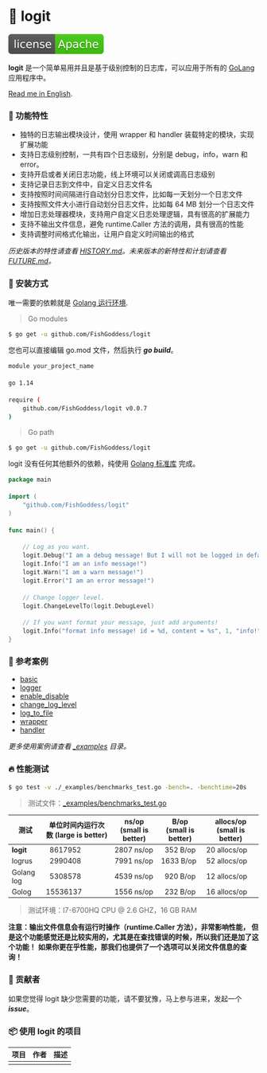 # 📝 logit

[![License](./license.svg)](https://www.apache.org/licenses/LICENSE-2.0.html)

**logit** 是一个简单易用并且是基于级别控制的日志库，可以应用于所有的 [GoLang](https://golang.org) 应用程序中。

[Read me in English](./README.en.md).

### 🥇 功能特性

* 独特的日志输出模块设计，使用 wrapper 和 handler 装载特定的模块，实现扩展功能
* 支持日志级别控制，一共有四个日志级别，分别是 debug，info，warn 和 error。
* 支持开启或者关闭日志功能，线上环境可以关闭或调高日志级别
* 支持记录日志到文件中，自定义日志文件名
* 支持按照时间间隔进行自动划分日志文件，比如每一天划分一个日志文件
* 支持按照文件大小进行自动划分日志文件，比如每 64 MB 划分一个日志文件
* 增加日志处理器模块，支持用户自定义日志处理逻辑，具有很高的扩展能力
* 支持不输出文件信息，避免 runtime.Caller 方法的调用，具有很高的性能
* 支持调整时间格式化输出，让用户自定义时间输出的格式

_历史版本的特性请查看 [HISTORY.md](./HISTORY.md)。未来版本的新特性和计划请查看 [FUTURE.md](./FUTURE.md)。_

### 🚀 安装方式

唯一需要的依赖就是 [Golang 运行环境](https://golang.org).

> Go modules

```bash
$ go get -u github.com/FishGoddess/logit
```

您也可以直接编辑 go.mod 文件，然后执行 _**go build**_。

```bash
module your_project_name

go 1.14

require (
    github.com/FishGoddess/logit v0.0.7
)
```

> Go path

```bash
$ go get -u github.com/FishGoddess/logit
```

logit 没有任何其他额外的依赖，纯使用 [Golang 标准库](https://golang.org) 完成。

```go
package main

import (
    "github.com/FishGoddess/logit"
)

func main() {
    
    // Log as you want.
    logit.Debug("I am a debug message! But I will not be logged in default level!")
    logit.Info("I am an info message!")
    logit.Warn("I am a warn message!")
    logit.Error("I am an error message!")
    
    // Change logger level.
    logit.ChangeLevelTo(logit.DebugLevel)

    // If you want format your message, just add arguments!
    logit.Info("format info message! id = %d, content = %s", 1, "info!")
}
```

### 📖 参考案例

* [basic](./_examples/basic.go)
* [logger](./_examples/logger.go)
* [enable_disable](./_examples/enable_disable.go)
* [change_log_level](./_examples/change_log_level.go)
* [log_to_file](./_examples/log_to_file.go)
* [wrapper](./_examples/wrapper.go)
* [handler](./_examples/logger_handler.go)

_更多使用案例请查看 [_examples](./_examples) 目录。_

### 🔥 性能测试

```bash
$ go test -v ./_examples/benchmarks_test.go -bench=. -benchtime=20s
```

> 测试文件：[_examples/benchmarks_test.go](./_examples/benchmarks_test.go)

| 测试 | 单位时间内运行次数 (large is better) |  ns/op (small is better) | B/op (small is better) | allocs/op (small is better) |
| -----------|--------|-------------|-------------|-------------|
| **logit** | &nbsp; 8617952 | 2807 ns/op | &nbsp; 352 B/op | 20 allocs/op |
| logrus | &nbsp; 2990408 | 7991 ns/op | 1633 B/op | 52 allocs/op |
| Golang log | &nbsp; 5308578 | 4539 ns/op | &nbsp; 920 B/op | 12 allocs/op |
| Golog | 15536137 | 1556 ns/op | &nbsp; 232 B/op | 16 allocs/op |

> 测试环境：I7-6700HQ CPU @ 2.6 GHZ，16 GB RAM

**注意：输出文件信息会有运行时操作（runtime.Caller 方法），非常影响性能，**
**但是这个功能感觉还是比较实用的，尤其是在查找错误的时候，所以我们还是加了这个功能！**
**如果你更在乎性能，那我们也提供了一个选项可以关闭文件信息的查询！**

### 👥 贡献者

如果您觉得 logit 缺少您需要的功能，请不要犹豫，马上参与进来，发起一个 _**issue**_。

### 📦 使用 logit 的项目

| 项目 | 作者 | 描述 |
| -----------|--------|-------------|
|  |  |  |

